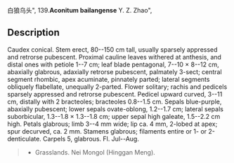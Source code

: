 白狼乌头",
139.**Aconitum bailangense** Y. Z. Zhao",

## Description
Caudex conical. Stem erect, 80--150 cm tall, usually sparsely appressed and retrorse pubescent. Proximal cauline leaves withered at anthesis, and distal ones with petiole 1--7 cm; leaf blade pentagonal, 7--10 × 8--12 cm, abaxially glabrous, adaxially retrorse pubescent, palmately 3-sect; central segment rhombic, apex acuminate, pinnately parted; lateral segments obliquely flabellate, unequally 2-parted. Flower solitary; rachis and pedicels sparsely appressed and retrorse pubescent. Pedicel upward curved, 3--11 cm, distally with 2 bracteoles; bracteoles 0.8--1.5 cm. Sepals blue-purple, abaxially pubescent; lower sepals ovate-oblong, 1.2--1.7 cm; lateral sepals suborbicular, 1.3--1.8 × 1.3--1.8 cm; upper sepal high galeate, 1.5--2.2 cm high. Petals glabrous; limb 3--4 mm wide; lip ca. 4 mm, 2-lobed at apex; spur decurved, ca. 2 mm. Stamens glabrous; filaments entire or 1- or 2-denticulate. Carpels 5, glabrous. Fl. Jul--Aug.

> * Grasslands. Nei Mongol (Hinggan Meng).
